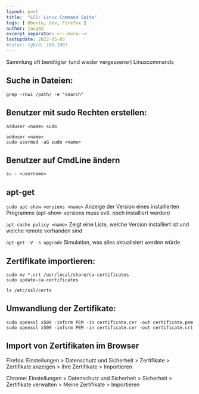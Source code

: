 ```yaml
---
layout: post
title:  "LCS: Linux Command Suite"
tags: [ Ubuntu, dev, Firefox ]
author: jacq42
excerpt_separator: <!--more-->
lastupdate: 2022-05-03
#color: rgb(0, 100,100)
---
```


Sammlung oft benötigter (und wieder vergessener) Linuxcommands

<!--more-->

## Suche in Dateien:

```
grep -rnwi /path/ -e "search"
```

## Benutzer mit sudo Rechten erstellen:

```
adduser <name> sudo
```
```
adduser <name>
sudo usermod -aG sudo <name>
```

## Benutzer auf CmdLine ändern

```
su - <username>
```

## apt-get

`sudo apt-show-versions <name>` Anzeige der Version eines installierten Programms (apt-show-versions muss evtl. noch installiert werden)

`apt-cache policy <name>` Zeigt eine Liste, welche Version installiert ist und welche remote vorhanden sind

`apt-get -V -s upgrade` Simulation, was alles aktualisiert werden würde


## Zertifikate importieren:

```
sudo mv *.crt /usr/local/share/ca-certificates
sudo update-ca-certificates

ls /etc/ssl/certs
```

## Umwandlung der Zertifikate:

```
sudo openssl x509 -inform PEM -in certificate.cer -out certificate.pem
sudo openssl x509 -inform PEM -in certificate.cer -out certificate.crt
```

## Import von Zertifikaten im Browser

Firefox:
Einstellungen > Datenschutz und Sicherheit > Zertifikate > Zertifikate anzeigen > Ihre Zertifikate > Importieren

Chrome:
Einstellungen > Datenschutz und Sicherheit > Sicherheit > Zertifikate verwalten > Meine Zertifikate > Importieren